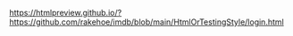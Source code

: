 https://htmlpreview.github.io/?https://github.com/rakehoe/imdb/blob/main/HtmlOrTestingStyle/login.html

